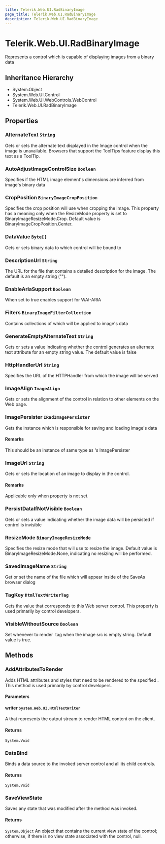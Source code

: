 ```yaml
---
title: Telerik.Web.UI.RadBinaryImage
page_title: Telerik.Web.UI.RadBinaryImage
description: Telerik.Web.UI.RadBinaryImage
---
```


# Telerik.Web.UI.RadBinaryImage

Represents a control which is capable of displaying images from a binary data

## Inheritance Hierarchy

* System.Object
* System.Web.UI.Control
* System.Web.UI.WebControls.WebControl
* Telerik.Web.UI.RadBinaryImage

## Properties

###  AlternateText `String`

Gets or sets the alternate text displayed in the Image control when the image
            is unavailable. Browsers that support the ToolTips feature display this text as
            a ToolTip.

###  AutoAdjustImageControlSize `Boolean`

Specifies if the HTML image element's dimensions are inferred from image's binary data

###  CropPosition `BinaryImageCropPosition`

Specifies the crop position  will use when cropping the image.
            This property has a meaning only when the ResizeMode property is set to BinaryImageResizeMode.Crop.
            Default value is BinaryImageCropPosition.Center.

###  DataValue `Byte[]`

Gets or sets binary data to which control will be bound to

###  DescriptionUrl `String`

The URL for the file that contains a detailed description for the image. The
            default is an empty string ("").

###  EnableAriaSupport `Boolean`

When set to true enables support for WAI-ARIA

###  Filters `BinaryImageFilterCollection`

Contains collections of  which will be applied to image's data

###  GenerateEmptyAlternateText `String`

Gets or sets a value indicating whether the control generates an alternate text
            attribute for an empty string value. The default value is false

###  HttpHandlerUrl `String`

Specifies the URL of the HTTPHandler from which the image will be served

###  ImageAlign `ImageAlign`

Gets or sets the alignment of the  control in relation to other elements on
            the Web page.

###  ImagePersister `IRadImagePersister`

Gets the  instance which is responsible for
            saving and loading image's data

#### Remarks
This should be an instance of same type as 
             's ImagePersister

###  ImageUrl `String`

Gets or sets the location of an image to display in the 
             control.

#### Remarks
Applicable only when  property is not set.

###  PersistDataIfNotVisible `Boolean`

Gets or sets a value indicating whether the image data will 
            be persisted if control is invisible

###  ResizeMode `BinaryImageResizeMode`

Specifies the resize mode that  will use to resize the image.
            Default value is BinaryImageResizeMode.None, indicating no resizing will be performed.

###  SavedImageName `String`

Get or set the name of the file which will appear inside of the SaveAs
            browser dialog

###  TagKey `HtmlTextWriterTag`

Gets the  value that corresponds
            to this Web server control. This property is used primarily by control
            developers.

###  VisibleWithoutSource `Boolean`

Set whenever to render <img> tag when the image src is empty string.
            Default value is true.

## Methods

###  AddAttributesToRender

Adds HTML attributes and styles that need to be rendered to the specified 
            . This method is used primarily
            by control developers.

#### Parameters

#### writer `System.Web.UI.HtmlTextWriter`

A  that
            represents the output stream to render HTML content on the client.

#### Returns

`System.Void` 

###  DataBind

Binds a data source to the invoked server control and all its child
            controls.

#### Returns

`System.Void` 

###  SaveViewState

Saves any state that was modified after the 
             method was
            invoked.

#### Returns

`System.Object` An object that contains the current view state of the control; otherwise, if
            there is no view state associated with the control, null.

